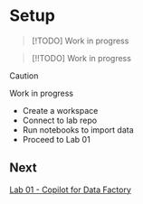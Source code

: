 # Setup


> [!TODO]
> Work in progress

> [!!TODO]
> Work in progress

> [!CAUTION]
> Work in progress

- Create a workspace
- Connect to lab repo
- Run notebooks to import data
- Proceed to Lab 01

## Next
[Lab 01 - Copilot for Data Factory](/labs/lab01/lab01.md)